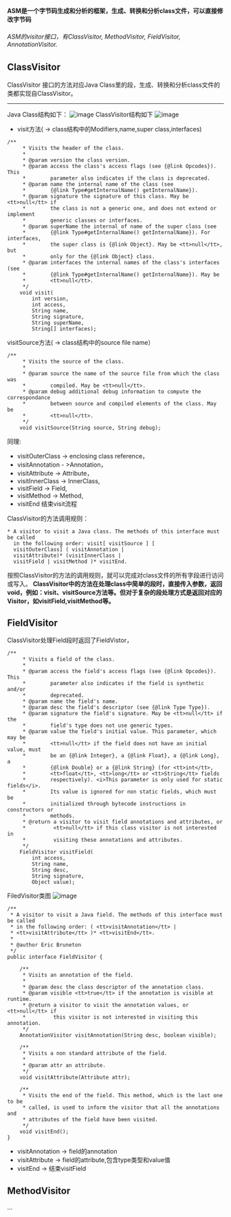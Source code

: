 
**ASM是一个字节码生成和分析的框架，生成、转换和分析class文件，可以直接修改字节码**
###### ASM的visitor接口，有ClassVisitor, MethodVisitor, FieldVisitor, AnnotationVisitor.
## **ClassVisitor**
ClassVisitor 接口的方法对应Java Class里的段，生成、转换和分析class文件的类都实现自ClassVisitor。

---
Java Class结构如下：
![image](img/java类结构.png)
ClassVisitor结构如下
![image](img/ClassVisitor类图.png)

- visit方法( -> class结构中的Modifiers,name,super class,interfaces)

```
/**
     * Visits the header of the class.
     * 
     * @param version the class version.
     * @param access the class's access flags (see {@link Opcodes}). This
     *        parameter also indicates if the class is deprecated.
     * @param name the internal name of the class (see
     *        {@link Type#getInternalName() getInternalName}).
     * @param signature the signature of this class. May be <tt>null</tt> if
     *        the class is not a generic one, and does not extend or implement
     *        generic classes or interfaces.
     * @param superName the internal of name of the super class (see
     *        {@link Type#getInternalName() getInternalName}). For interfaces,
     *        the super class is {@link Object}. May be <tt>null</tt>, but
     *        only for the {@link Object} class.
     * @param interfaces the internal names of the class's interfaces (see
     *        {@link Type#getInternalName() getInternalName}). May be
     *        <tt>null</tt>.
     */
    void visit(
        int version,
        int access,
        String name,
        String signature,
        String superName,
        String[] interfaces);
```
visitSource方法( -> class结构中的source file name）

```
/**
     * Visits the source of the class.
     * 
     * @param source the name of the source file from which the class was
     *        compiled. May be <tt>null</tt>.
     * @param debug additional debug information to compute the correspondance
     *        between source and compiled elements of the class. May be
     *        <tt>null</tt>.
     */
    void visitSource(String source, String debug);
```
同理:
- visitOuterClass -> enclosing class reference， 
- visitAnnotation - >Annotation， 
- visitAttribute -> Attribute，
- visitInnerClass -> InnerClass, 
- visitField -> Field, 
- visitMethod -> Method,
- visitEnd  结束visit流程



ClassVisitor的方法调用规则：

```
* A visitor to visit a Java class. The methods of this interface must be called
  in the following order: visit[ visitSource ] [
  visitOuterClass] ( visitAnnotation |
  visitAttribute)* (visitInnerClass |
  visitField | visitMethod )* visitEnd.
```

按照ClassVisitor的方法的调用规则，就可以完成对class文件的所有字段进行访问或写入。
**ClassVisitor中的方法在处理class中简单的段时，直接传入参数，返回void，例如：visit、visitSource方法等。但对于复杂的段处理方式是返回对应的Visitor，如visitField,visitMethod等。**

## **FieldVisitor**
ClassVisitor处理Field段时返回了FieldVistor，

```
/**
     * Visits a field of the class.
     * 
     * @param access the field's access flags (see {@link Opcodes}). This
     *        parameter also indicates if the field is synthetic and/or
     *        deprecated.
     * @param name the field's name.
     * @param desc the field's descriptor (see {@link Type Type}).
     * @param signature the field's signature. May be <tt>null</tt> if the
     *        field's type does not use generic types.
     * @param value the field's initial value. This parameter, which may be
     *        <tt>null</tt> if the field does not have an initial value, must
     *        be an {@link Integer}, a {@link Float}, a {@link Long}, a
     *        {@link Double} or a {@link String} (for <tt>int</tt>,
     *        <tt>float</tt>, <tt>long</tt> or <tt>String</tt> fields
     *        respectively). <i>This parameter is only used for static fields</i>.
     *        Its value is ignored for non static fields, which must be
     *        initialized through bytecode instructions in constructors or
     *        methods.
     * @return a visitor to visit field annotations and attributes, or
     *         <tt>null</tt> if this class visitor is not interested in
     *         visiting these annotations and attributes.
     */
    FieldVisitor visitField(
        int access,
        String name,
        String desc,
        String signature,
        Object value);
```
FiledVisitor类图
![image](img/FieldVisitor类图.png)


```
/**
 * A visitor to visit a Java field. The methods of this interface must be called
 * in the following order: ( <tt>visitAnnotation</tt> |
 * <tt>visitAttribute</tt> )* <tt>visitEnd</tt>.
 * 
 * @author Eric Bruneton
 */
public interface FieldVisitor {

    /**
     * Visits an annotation of the field.
     * 
     * @param desc the class descriptor of the annotation class.
     * @param visible <tt>true</tt> if the annotation is visible at runtime.
     * @return a visitor to visit the annotation values, or <tt>null</tt> if
     *         this visitor is not interested in visiting this annotation.
     */
    AnnotationVisitor visitAnnotation(String desc, boolean visible);

    /**
     * Visits a non standard attribute of the field.
     * 
     * @param attr an attribute.
     */
    void visitAttribute(Attribute attr);

    /**
     * Visits the end of the field. This method, which is the last one to be
     * called, is used to inform the visitor that all the annotations and
     * attributes of the field have been visited.
     */
    void visitEnd();
}
```
- visitAnnotation -> field的annotation
- visitAttribute -> field的attribute,包含type类型和value值
- visitEnd -> 结束visitField

## **MethodVisitor**
...